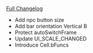 [Full Changelog](https://github.com/enderneko/Cell/compare/r148-release...b35fd9d0d7173383499f2fb15cffd46c8b97f8fc)

- Add npc button size
- Add bar orientation Vertical B
- Protect autoSwitchFrame
- Update UI_SCALE_CHANGED
- Introduce Cell.bFuncs
